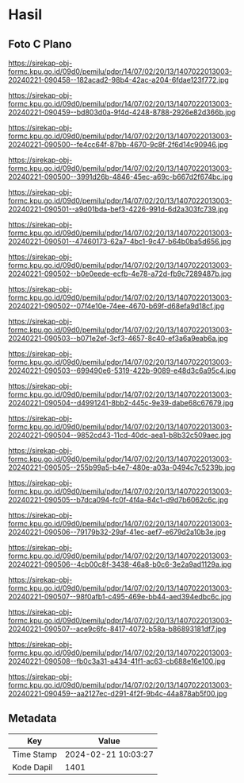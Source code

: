 # Hasil

## Foto C Plano

https://sirekap-obj-formc.kpu.go.id/09d0/pemilu/pdpr/14/07/02/20/13/1407022013003-20240221-090458--182acad2-98b4-42ac-a204-6fdae123f772.jpg

https://sirekap-obj-formc.kpu.go.id/09d0/pemilu/pdpr/14/07/02/20/13/1407022013003-20240221-090459--bd803d0a-9f4d-4248-8788-2926e82d366b.jpg

https://sirekap-obj-formc.kpu.go.id/09d0/pemilu/pdpr/14/07/02/20/13/1407022013003-20240221-090500--fe4cc64f-87bb-4670-9c8f-2f6d14c90946.jpg

https://sirekap-obj-formc.kpu.go.id/09d0/pemilu/pdpr/14/07/02/20/13/1407022013003-20240221-090500--3991d26b-4846-45ec-a69c-b667d2f674bc.jpg

https://sirekap-obj-formc.kpu.go.id/09d0/pemilu/pdpr/14/07/02/20/13/1407022013003-20240221-090501--a9d01bda-bef3-4226-991d-6d2a303fc739.jpg

https://sirekap-obj-formc.kpu.go.id/09d0/pemilu/pdpr/14/07/02/20/13/1407022013003-20240221-090501--47460173-62a7-4bc1-9c47-b64b0ba5d656.jpg

https://sirekap-obj-formc.kpu.go.id/09d0/pemilu/pdpr/14/07/02/20/13/1407022013003-20240221-090502--b0e0eede-ecfb-4e78-a72d-fb9c7289487b.jpg

https://sirekap-obj-formc.kpu.go.id/09d0/pemilu/pdpr/14/07/02/20/13/1407022013003-20240221-090502--07f4e10e-74ee-4670-b69f-d68efa9d18cf.jpg

https://sirekap-obj-formc.kpu.go.id/09d0/pemilu/pdpr/14/07/02/20/13/1407022013003-20240221-090503--b071e2ef-3cf3-4657-8c40-ef3a6a9eab6a.jpg

https://sirekap-obj-formc.kpu.go.id/09d0/pemilu/pdpr/14/07/02/20/13/1407022013003-20240221-090503--699490e6-5319-422b-9089-e48d3c6a95c4.jpg

https://sirekap-obj-formc.kpu.go.id/09d0/pemilu/pdpr/14/07/02/20/13/1407022013003-20240221-090504--d4991241-8bb2-445c-9e39-dabe68c67679.jpg

https://sirekap-obj-formc.kpu.go.id/09d0/pemilu/pdpr/14/07/02/20/13/1407022013003-20240221-090504--9852cd43-11cd-40dc-aea1-b8b32c509aec.jpg

https://sirekap-obj-formc.kpu.go.id/09d0/pemilu/pdpr/14/07/02/20/13/1407022013003-20240221-090505--255b99a5-b4e7-480e-a03a-0494c7c5239b.jpg

https://sirekap-obj-formc.kpu.go.id/09d0/pemilu/pdpr/14/07/02/20/13/1407022013003-20240221-090505--b7dca094-fc0f-4f4a-84c1-d9d7b6062c6c.jpg

https://sirekap-obj-formc.kpu.go.id/09d0/pemilu/pdpr/14/07/02/20/13/1407022013003-20240221-090506--79179b32-29af-41ec-aef7-e679d2a10b3e.jpg

https://sirekap-obj-formc.kpu.go.id/09d0/pemilu/pdpr/14/07/02/20/13/1407022013003-20240221-090506--4cb00c8f-3438-46a8-b0c6-3e2a9ad1129a.jpg

https://sirekap-obj-formc.kpu.go.id/09d0/pemilu/pdpr/14/07/02/20/13/1407022013003-20240221-090507--98f0afb1-c495-469e-bb44-aed394edbc6c.jpg

https://sirekap-obj-formc.kpu.go.id/09d0/pemilu/pdpr/14/07/02/20/13/1407022013003-20240221-090507--ace9c6fc-8417-4072-b58a-b86893181df7.jpg

https://sirekap-obj-formc.kpu.go.id/09d0/pemilu/pdpr/14/07/02/20/13/1407022013003-20240221-090508--fb0c3a31-a434-41f1-ac63-cb688e16e100.jpg

https://sirekap-obj-formc.kpu.go.id/09d0/pemilu/pdpr/14/07/02/20/13/1407022013003-20240221-090459--aa2127ec-d291-4f2f-9b4c-44a878ab5f00.jpg


## Metadata

| Key        | Value               |
| ---------- | ------------------- |
| Time Stamp | 2024-02-21 10:03:27 |
| Kode Dapil | 1401                |




